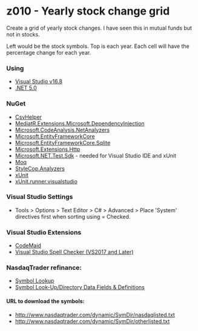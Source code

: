 # z010 - Yearly stock change grid 

Create a grid of yearly stock changes.  I have seen this in mutual funds but not in stocks.

Left would be the stock symbols.  Top is each year.  Each cell will have the percentage change for each year.

### Using

- [Visual Studio v16.8](https://visualstudio.microsoft.com/vs/preview)
- [.NET 5.0](https://dotnet.microsoft.com/download/dotnet/5.0)

### NuGet

- [CsvHelper](https://www.nuget.org/packages/CsvHelper)
- [MediatR.Extensions.Microsoft.DependencyInjection](https://www.nuget.org/packages/MediatR.Extensions.Microsoft.DependencyInjection)
- [Microsoft.CodeAnalysis.NetAnalyzers](https://www.nuget.org/packages/Microsoft.CodeAnalysis.NetAnalyzers)
- [Microsoft.EntityFrameworkCore](https://www.nuget.org/packages/Microsoft.EntityFrameworkCore)
- [Microsoft.EntityFrameworkCore.Sqlite](https://www.nuget.org/packages/Microsoft.EntityFrameworkCore.Sqlite)
- [Microsoft.Extensions.Http](https://www.nuget.org/packages/Microsoft.Extensions.Http)
- [Microsoft.NET.Test.Sdk](Microsoft.NET.Test.Sdk) - needed for Visual Studio IDE and xUnit
- [Moq](https://www.nuget.org/packages/Moq)
- [StyleCop.Analyzers](https://www.nuget.org/packages/StyleCop.Analyzers)
- [xUnit](https://www.nuget.org/packages/xunit)
- [xUnit.runner.visualstudio](https://www.nuget.org/packages/xunit.runner.visualstudio)

### Visual Studio Settings

- Tools > Options > Text Editor > C# > Advanced > Place 'System' directives first when sorting using = Checked.

### Visual Studio Extensions

- [CodeMaid](https://marketplace.visualstudio.com/items?itemName=SteveCadwallader.CodeMaid)
- [Visual Studio Spell Checker (VS2017 and Later)](https://marketplace.visualstudio.com/items?itemName=EWoodruff.VisualStudioSpellCheckerVS2017andLater)

### NasdaqTrader refinance:
- [Symbol Lookup](http://www.nasdaqtrader.com/Trader.aspx?id=symbollookup)
- [Symbol Look-Up/Directory Data Fields & Definitions](http://www.nasdaqtrader.com/trader.aspx?id=symboldirdefs)

#### URL to download the symbols:
- http://www.nasdaqtrader.com/dynamic/SymDir/nasdaqlisted.txt
- http://www.nasdaqtrader.com/dynamic/SymDir/otherlisted.txt
